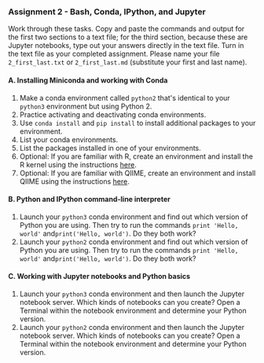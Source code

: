 ### Assignment 2 - Bash, Conda, IPython, and Jupyter

Work through these tasks. Copy and paste the commands and output for the first two sections to a text file; for the third section, because these are Jupyter notebooks, type out your answers directly in the text file. Turn in the text file as your completed assignment. Please name your file `2_first_last.txt` or `2_first_last.md` (substitute your first and last name).

#### A. Installing Miniconda and working with Conda

1. Make a conda environment called `python2` that's identical to your `python3` environment but using Python 2.
2. Practice activating and deactivating conda environments.
3. Use `conda install` and `pip install` to install additional packages to your environment.
4. List your conda environments.
5. List the packages installed in one of your environments.
6. Optional: If you are familiar with R, create an environment and install the R kernel using the instructions [here](https://www.continuum.io/blog/developer/jupyter-and-conda-r).
7. Optional: If you are familiar with QIIME, create an environment and install QIIME using the instructions [here](http://qiime.org/install/install.html).

#### B. Python and IPython command-line interpreter

1. Launch your `python3` conda environment and find out which version of Python you are using. Then try to run the commands `print 'Hello, world'` and`print('Hello, world')`. Do they both work?
2. Launch your `python2` conda environment and find out which version of Python you are using. Then try to run the commands `print 'Hello, world'` and`print('Hello, world')`. Do they both work?

#### C. Working with Jupyter notebooks and Python basics

1. Launch your `python3` conda environment and then launch the Jupyter notebook server. Which kinds of notebooks can you create? Open a Terminal within the notebook environment and determine your Python version.
2. Launch your `python2` conda environment and then launch the Jupyter notebook server. Which kinds of notebooks can you create? Open a Terminal within the notebook environment and determine your Python version.
